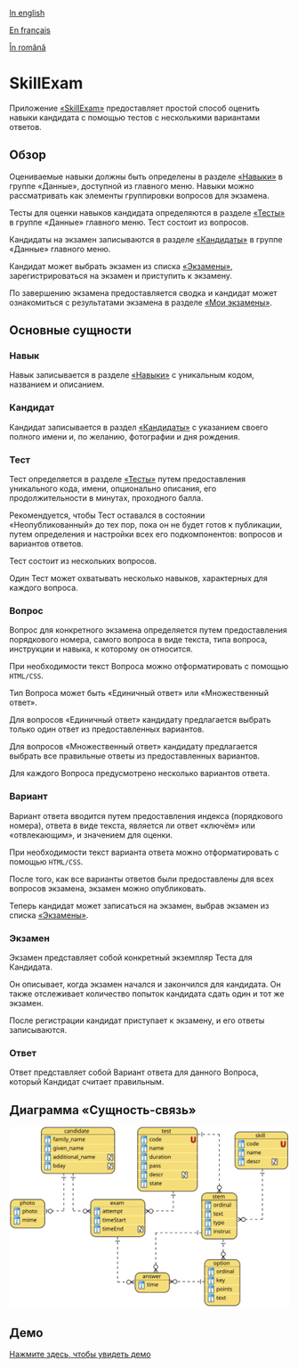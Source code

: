 
[In english](https://github.com/ciukstar/skillexam/blob/master/README.md)  

[En français](https://github.com/ciukstar/skillexam/blob/master/README.fr.md)  

[În română](https://github.com/ciukstar/skillexam/blob/master/README.ro.md)  

# SkillExam

Приложение [«SkillExam»](https://skillexamru-i4rimw5qwq-de.a.run.app) предоставляет простой способ оценить навыки кандидата с помощью тестов с несколькими вариантами ответов.

## Обзор

Оцениваемые навыки должны быть определены в разделе [«Навыки»](https://skillexamru-i4rimw5qwq-de.a.run.app/admin/skills) в группе «Данные», доступной из главного меню. Навыки можно рассматривать как элементы группировки вопросов для экзамена.

Тесты для оценки навыков кандидата определяются в разделе [«Тесты»](https://skillexamru-i4rimw5qwq-de.a.run.app/admin/tests) в группе «Данные» главного меню. Тест состоит из вопросов.

Кандидаты на экзамен записываются в разделе [«Кандидаты»](https://skillexamru-i4rimw5qwq-de.a.run.app/admin/candidates) в группе «Данные» главного меню.

Кандидат может выбрать экзамен из списка [«Экзамены»](https://skillexamru-i4rimw5qwq-de.a.run.app), зарегистрироваться на экзамен и приступить к экзамену.

По завершению экзамена предоставляется сводка и кандидат может ознакомиться с результатами экзамена в разделе [«Мои экзамены»](https://skillexamru-i4rimw5qwq-de.a.run.app/my-exams).

## Основные сущности

### Навык

Навык записывается в разделе [«Навыки»](https://skillexamru-i4rimw5qwq-de.a.run.app/admin/skills) с уникальным кодом, названием и описанием.

### Кандидат

Кандидат записывается в раздел [«Кандидаты»](https://skillexamru-i4rimw5qwq-de.a.run.app/admin/candidates) с указанием своего полного имени и, по желанию, фотографии и дня рождения.

### Тест

Тест определяется в разделе [«Тесты»](https://skillexamru-i4rimw5qwq-de.a.run.app/admin/tests) путем предоставления уникального кода, имени, опционально описания, его продолжительности в минутах, проходного балла.

Рекомендуется, чтобы Тест оставался в состоянии «Неопубликованный» до тех пор, пока он не будет готов к публикации, путем определения и настройки всех его подкомпонентов: вопросов и вариантов ответов.

Тест состоит из нескольких вопросов.

Один Тест может охватывать несколько навыков, характерных для каждого вопроса.

### Вопрос

Вопрос для конкретного экзамена определяется путем предоставления порядкового номера, самого вопроса в виде текста, типа вопроса, инструкции и навыка, к которому он относится.

При необходимости текст Вопроса можно отформатировать с помощью ```HTML/CSS```.

Тип Вопроса может быть «Единичный ответ» или «Множественный ответ».

Для вопросов «Единичный ответ» кандидату предлагается выбрать только один ответ из предоставленных вариантов.

Для вопросов «Множественный ответ» кандидату предлагается выбрать все правильные ответы из предоставленных вариантов.

Для каждого Вопроса предусмотрено несколько вариантов ответа.

### Вариант

Вариант ответа вводится путем предоставления индекса (порядкового номера), ответа в виде текста, является ли ответ «ключём» или «отвлекающим», и значением для оценки.

При необходимости текст варианта ответа можно отформатировать с помощью ```HTML/CSS```.

После того, как все варианты ответов были предоставлены для всех вопросов экзамена, экзамен можно опубликовать.

Теперь кандидат может записаться на экзамен, выбрав экзамен из списка [«Экзамены»](https://skillexamru-i4rimw5qwq-de.a.run.app).

### Экзамен

Экзамен представляет собой конкретный экземпляр Теста для Кандидата.

Он описывает, когда экзамен начался и закончился для кандидата. Он также отслеживает количество попыток кандидата сдать один и тот же экзамен.

После регистрации кандидат приступает к экзамену, и его ответы записываются.

### Ответ

Ответ представляет собой Вариант ответа для данного Вопроса, который Кандидат считает правильным.

## Диаграмма «Сущность-связь»

![Диаграмма Сущность-связь](static/img/SkillExam-ERD.svg)


## Демо

[Нажмите здесь, чтобы увидеть демо](https://skillexamru-i4rimw5qwq-de.a.run.app)
